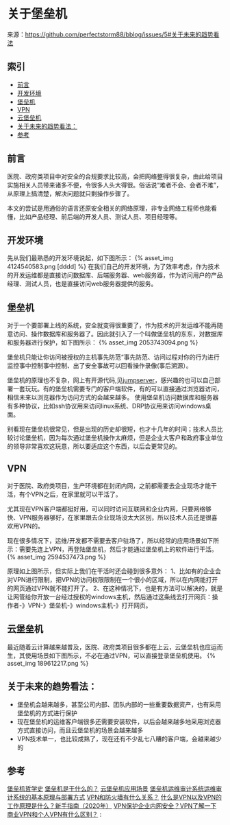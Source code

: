 # 关于堡垒机


来源：https://github.com/perfectstorm88/bblog/issues/5#关于未来的趋势看法

## 索引

- [前言](https://github.com/perfectstorm88/bblog/issues/5#前言)
- [开发环境](https://github.com/perfectstorm88/bblog/issues/5#开发环境)
- [堡垒机](https://github.com/perfectstorm88/bblog/issues/5#堡垒机)
- [VPN](https://github.com/perfectstorm88/bblog/issues/5#vpn)
- [云堡垒机](https://github.com/perfectstorm88/bblog/issues/5#云堡垒机)
- [关于未来的趋势看法：](https://github.com/perfectstorm88/bblog/issues/5#关于未来的趋势看法)
- [参考](https://github.com/perfectstorm88/bblog/issues/5#参考)

## 前言

医院、政府类项目中对安全的合规要求比较高，会把网络整得很复杂，由此给项目实施相关人员带来诸多不便，令很多人头大得很。俗话说“难者不会、会者不难”，从原理上搞清楚，解决问题就只剩操作步骤了。

本文的尝试是用通俗的语言还原安全相关的网络原理，非专业网络工程师也能看懂，比如产品经理、前后端的开发人员、测试人员、项目经理等。

## 开发环境

先从我们最熟悉的开发环境说起，如下图所示：
{% asset_img 4124540583.png [dddd] %}
在我们自己的开发环境，为了效率考虑，作为技术的开发运维都是直接访问数据库、后端服务器、web服务器，作为访问用户的产品经理、测试人员，也是直接访问web服务器提供的服务。

## 堡垒机

对于一个要部署上线的系统，安全就变得很重要了，作为技术的开发运维不能再随意访问、操作数据库和服务器了。因此就引入了一个叫做堡垒机的东东，对数据库和服务器进行保护，如下图所示：
{% asset_img 2053743094.png %}
<!-- <img src="/关于堡垒机/2053743094.png" alt="2021-04-30T08:16:55.png" style="zoom:80%;" /> -->
堡垒机只能让你访问被授权的主机事先防范“事先防范、访问过程对你的行为进行监控事中控制事中控制、出了安全事故可以回看操作录像(事后溯源）。

堡垒机的原理也不复杂，网上有开源代码,见[jumpserver](https://github.com/jumpserver/jumpserver)，感兴趣的也可以自己部署一套玩玩。有的堡垒机需要专门的客户端软件，有的可以直接通过浏览器访问，相信未来以浏览器作为访问方式的会越来越多。
使用堡垒机访问数据库和服务器有多种协议，比如ssh协议用来访问linux系统、DRP协议用来访问windows桌面。

别看现在堡垒机很常见，但是出现的历史却很短，也才十几年的时间；技术人员比较讨论堡垒机，因为每次通过堡垒机操作太麻烦，但是企业大客户和政府事业单位的领导非常喜欢这玩意，所以要适应这个东西，以后会更常见的。

## VPN

对于医院、政府类项目，生产环境都在封闭内网，之前都需要去企业现场才能干活，有个VPN之后，在家里就可以干活了。

尤其现在VPN客户端都挺好用，可以同时访问互联网和企业内网，只要网络够快、VPN服务器够好，在家里跟去企业现场没太大区别，所以技术人员还是很喜欢用VPN的。


现在很多情况下，运维/开发都不需要去客户驻场了，所以经常的应用场景如下所示：需要先连上VPN，再登陆堡垒机，然后才能通过堡垒机上的软件进行干活。
{% asset_img 2594537473.png %}
<!-- <img src="/关于堡垒机/2594537473.png" alt="2021-04-30T08:17:06.png" style="zoom:80%;" /> -->

原理如上图所示，但实际上我们在干活时还会碰到很多意外：
1、比如有的企业会对VPN进行限制，把VPN的访问权限限制在一个很小的区域，所以在内网能打开的网页通过VPN就不能打开了。
2、在这种情况下，也是有方法可以解决的，就是让网管给你开放一台经过授权的windows主机，然后通过这条线去打开网页：操作者-》VPN-》堡垒机-》windows主机-》打开网页。

## 云堡垒机

最近随着云计算越来越普及，医院、政府类项目很多都在上云，云堡垒机也应运而生，其使用场景如下图所示，不必在通过VPN，可以直接登录堡垒机使用。
{% asset_img 189612217.png %}
<!-- <img src="/关于堡垒机/189612217.png" alt="2021-04-30T08:17:18.png" style="zoom:80%;" /> -->

## 关于未来的趋势看法：

- 堡垒机会越来越多，甚至公司内部、团队内部的一些重要数据资产，也有采用堡垒机的方式进行保护
- 现在堡垒机的运维客户端很多还需要安装软件，以后会越来越多地采用浏览器方式直接访问，而且云堡垒机的场景会越来越多
- VPN技术单一，也比较成熟了，现在还有不少乱七八糟的客户端，会越来越少的

## 参考

[堡垒机哲学史](https://mp.weixin.qq.com/s/przqaXcZtb6uqVpLHNB2mg)
[堡垒机是干什么的？](https://www.zhihu.com/question/21036511)
[云堡垒机应用场景](https://help.aliyun.com/document_detail/61261.html)
[堡垒机运维审计系统运维审计系统的基本原理与部署方式](https://cshihong.github.io/2020/06/15/堡垒机-运维审计系统的基本原理与部署方式)
[VPN和防火墙有什么关系？](https://zhidao.baidu.com/question/1539157792717672267.html)
[什么是VPN以及VPN的工作原理是什么？新手指南（2020年）](https://zh.wizcase.com/blog/什么是vpn？新手指南/)
[VPN保护企业内网安全？VPN了解一下](https://zhuanlan.zhihu.com/p/89278073)
[商业VPN和个人VPN有什么区别？](https://svcministry.org/zh/dictionary/what-s-the-difference-between-a-business-vpn-and-a-personal-vpn/) :
